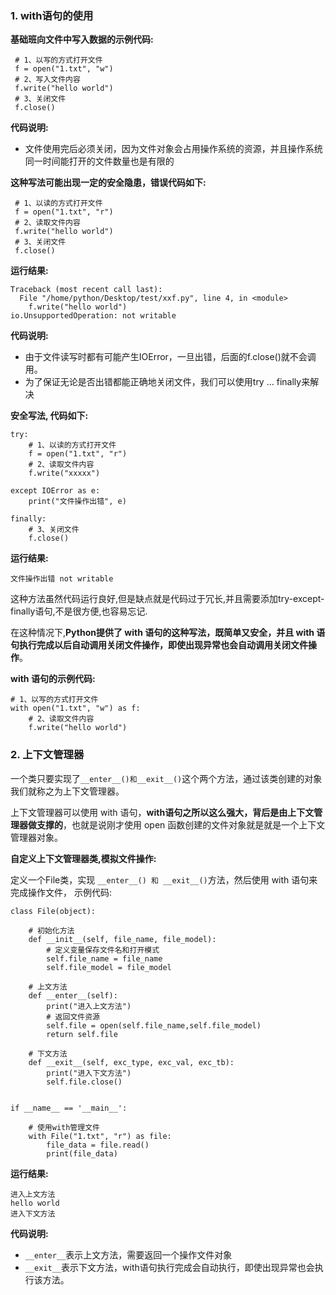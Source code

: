 ### 1. with语句的使用

**基础班向文件中写入数据的示例代码:**

```
 # 1、以写的方式打开文件
 f = open("1.txt", "w")
 # 2、写入文件内容
 f.write("hello world")
 # 3、关闭文件
 f.close()
```

**代码说明:**

-   文件使用完后必须关闭，因为文件对象会占用操作系统的资源，并且操作系统同一时间能打开的文件数量也是有限的

**这种写法可能出现一定的安全隐患，错误代码如下:**

```
 # 1、以读的方式打开文件
 f = open("1.txt", "r")
 # 2、读取文件内容
 f.write("hello world")
 # 3、关闭文件
 f.close()
```

**运行结果:**

```
Traceback (most recent call last):
  File "/home/python/Desktop/test/xxf.py", line 4, in <module>
    f.write("hello world")
io.UnsupportedOperation: not writable
```

**代码说明:**

-   由于文件读写时都有可能产生IOError，一旦出错，后面的f.close()就不会调用。
-   为了保证无论是否出错都能正确地关闭文件，我们可以使用try ... finally来解决

**安全写法, 代码如下:**

```
try:
    # 1、以读的方式打开文件
    f = open("1.txt", "r")
    # 2、读取文件内容
    f.write("xxxxx")

except IOError as e:
    print("文件操作出错", e)

finally:
    # 3、关闭文件
    f.close()
```

**运行结果:**

```
文件操作出错 not writable
```

这种方法虽然代码运行良好,但是缺点就是代码过于冗长,并且需要添加try-except-finally语句,不是很方便,也容易忘记.

在这种情况下,**Python提供了 with 语句的这种写法，既简单又安全，并且 with 语句执行完成以后自动调用关闭文件操作，即使出现异常也会自动调用关闭文件操作**。

**with 语句的示例代码:**

```
# 1、以写的方式打开文件
with open("1.txt", "w") as f:
    # 2、读取文件内容
    f.write("hello world")
```

### 2. 上下文管理器

一个类只要实现了`__enter__()和__exit__()`这个两个方法，通过该类创建的对象我们就称之为上下文管理器。

上下文管理器可以使用 with 语句，**with语句之所以这么强大，背后是由上下文管理器做支撑的**，也就是说刚才使用 open 函数创建的文件对象就是就是一个上下文管理器对象。

**自定义上下文管理器类,模拟文件操作:**

定义一个File类，实现 `__enter__() 和 __exit__()`方法，然后使用 with 语句来完成操作文件， 示例代码:

```
class File(object):

    # 初始化方法
    def __init__(self, file_name, file_model):
        # 定义变量保存文件名和打开模式
        self.file_name = file_name
        self.file_model = file_model

    # 上文方法
    def __enter__(self):
        print("进入上文方法")
        # 返回文件资源
        self.file = open(self.file_name,self.file_model)
        return self.file

    # 下文方法
    def __exit__(self, exc_type, exc_val, exc_tb):
        print("进入下文方法")
        self.file.close()


if __name__ == '__main__':

    # 使用with管理文件
    with File("1.txt", "r") as file:
        file_data = file.read()
        print(file_data)
```

**运行结果:**

```
进入上文方法
hello world
进入下文方法
```

**代码说明:**

-   `__enter__`表示上文方法，需要返回一个操作文件对象
-   `__exit__`表示下文方法，with语句执行完成会自动执行，即使出现异常也会执行该方法。